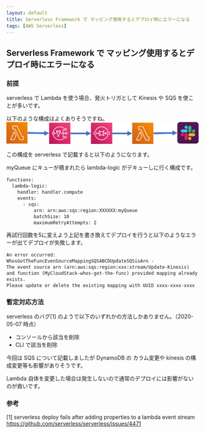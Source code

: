 ```yaml
---
layout: default
title: Serverless Framework で マッピング使用するとデプロイ時にエラーになる
tags: [AWS Serverless]
---
```

## Serverless Framework で マッピング使用するとデプロイ時にエラーになる

### 前提
serverless で Lambda を使う場合、発火トリガとして Kinesis や SQS を使ことが多いです。

以下のような構成はよくありそうですね。
<img src="./img/20200507/20200507_001.png" title="Lambda、SQSを使ったよくある構成">

この構成を serverless で記載すると以下のようになります。

myQueue にキューが積まれたら lambda-logic がデキューしに行く構成です。

```
functions:
  lambda-logic:
    handler: handler.compute
    events:
      - sqs:
          arn: arn:aws:sqs:region:XXXXXX:myQueue
          batchSize: 10
          maximumRetryAttempts: 2
```

再試行回数を5に変えよう上記を書き換えてデプロイを行うと以下のようなエラーが出てデプロイが失敗します。

````
An error occurred: WhosGotTheFuncEvenSourceMappingSQSABCDUpdateSQSisArn - 
The event source arn (arn:aws:sqs:region:xxx:stream/Update-Kinesis)  
and function (MyCloudStack-whos-got-the-func) provided mapping already exists. 
Please update or delete the existing mapping with UUID xxxx-xxxx-xxxx
````

### 暫定対応方法

serverless のバグ[1] のようで以下のいずれかの方法しかありません。（2020-05-07 時点）

- コンソールから該当を削除
- CLI で該当を削除

今回は SQS について記載しましたが DynamoDB の カラム変更や kinesis の構成変更等も影響がありそうです。

Lambda 自体を変更した場合は発生しないので通常のデプロイには影響がないのが救いです。


### 参考
[1] serverless deploy fails after adding properties to a lambda event stream https://github.com/serverless/serverless/issues/4471